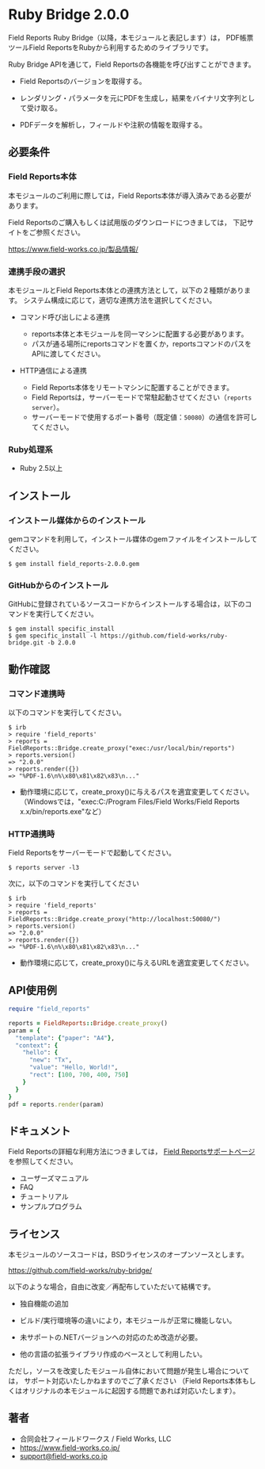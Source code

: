 Ruby Bridge 2.0.0
=================

Field Reports Ruby Bridge（以降，本モジュールと表記します）は，
PDF帳票ツールField ReportsをRubyから利用するためのライブラリです。

Ruby Bridge APIを通じて，Field Reportsの各機能を呼び出すことができます。

* Field Reportsのバージョンを取得する。

* レンダリング・パラメータを元にPDFを生成し，結果をバイナリ文字列として受け取る。

* PDFデータを解析し，フィールドや注釈の情報を取得する。

## 必要条件
### Field Reports本体

本モジュールのご利用に際しては，Field Reports本体が導入済みである必要があります。

Field Reportsのご購入もしくは試用版のダウンロードにつきましては，
下記サイトをご参照ください。

https://www.field-works.co.jp/製品情報/

### 連携手段の選択

本モジュールとField Reports本体との連携方法として，以下の２種類があります。
システム構成に応じて，適切な連携方法を選択してください。

* コマンド呼び出しによる連携
    - reports本体と本モジュールを同一マシンに配置する必要があります。
    - パスが通る場所にreportsコマンドを置くか，reportsコマンドのパスをAPIに渡してください。

* HTTP通信による連携
    - Field Reports本体をリモートマシンに配置することができます。
    - Field Reportsは，サーバーモードで常駐起動させてください（`reports server`）。
    - サーバーモードで使用するポート番号（既定値：`50080`）の通信を許可してください。

### Ruby処理系

* Ruby 2.5以上

## インストール
### インストール媒体からのインストール

gemコマンドを利用して，インストール媒体のgemファイルをインストールしてください。

```
$ gem install field_reports-2.0.0.gem
```

### GitHubからのインストール

GitHubに登録されているソースコードからインストールする場合は，以下のコマンドを実行してください。

```
$ gem install specific_install
$ gem specific_install -l https://github.com/field-works/ruby-bridge.git -b 2.0.0
```

## 動作確認
### コマンド連携時

以下のコマンドを実行してください。

```
$ irb
> require 'field_reports'
> reports = FieldReports::Bridge.create_proxy("exec:/usr/local/bin/reports")
> reports.version()
=> "2.0.0"
> reports.render({})
=> "%PDF-1.6\n%\x80\x81\x82\x83\n..."
```

* 動作環境に応じて，create_proxy()に与えるパスを適宜変更してください。  
  （Windowsでは，"exec:C:/Program Files/Field Works/Field Reports x.x/bin/reports.exe"など）

### HTTP通携時

Field Reportsをサーバーモードで起動してください。

```
$ reports server -l3
```

次に，以下のコマンドを実行してください

```shell
$ irb
> require 'field_reports'
> reports = FieldReports::Bridge.create_proxy("http://localhost:50080/")
> reports.version()
=> "2.0.0"
> reports.render({})
=> "%PDF-1.6\n%\x80\x81\x82\x83\n..."
```

* 動作環境に応じて，create_proxy()に与えるURLを適宜変更してください。  

## API使用例

```ruby
require "field_reports"

reports = FieldReports::Bridge.create_proxy()
param = {
  "template": {"paper": "A4"},
  "context": {
    "hello": {
      "new": "Tx",
      "value": "Hello, World!",
      "rect": [100, 700, 400, 750]
    }
  }
}
pdf = reports.render(param)
```

## ドキュメント

Field Reportsの詳細な利用方法につきましては，
[Field Reportsサポートページ](https://support.field-works.co.jp/)を参照してください。

* ユーザーズマニュアル
* FAQ
* チュートリアル
* サンプルプログラム

## ライセンス

本モジュールのソースコードは，BSDライセンスのオープンソースとします。

https://github.com/field-works/ruby-bridge/

以下のような場合，自由に改変／再配布していただいて結構です。

* 独自機能の追加

* ビルド/実行環境等の違いにより，本モジュールが正常に機能しない。

* 未サポートの.NETバージョンへの対応のため改造が必要。

* 他の言語の拡張ライブラリ作成のベースとして利用したい。

ただし，ソースを改変したモジュール自体において問題が発生し場合については，
サポート対応いたしかねますのでご了承ください
（Field Reports本体もしくはオリジナルの本モジュールに起因する問題であれば対応いたします）。

## 著者

* 合同会社フィールドワークス / Field Works, LLC
* https://www.field-works.co.jp/
* support@field-works.co.jp